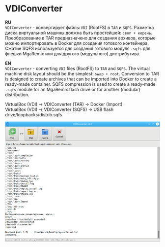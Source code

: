 # VDIConverter
**RU**  
`VDIConverter` - конвертирует файлы `VDI` (RootFS) в `TAR` и `SQFS`. Разметка диска виртуальной машины должна быть простейшей: `своп + корень`. Преобразование в TAR предназначено для создания архивов, которые можно импортировать в Docker для создания готового контейнера. Сжатие SQFS используется для создания готового модуля `.sqfs` для флешки MgaRemix или для другого (модульного) дистрибутива.

**EN**  
`VDIConverter` - converting `VDI` files (RootFS) to `TAR` and `SQFS`. The virtual machine disk layout should be the simplest: `swap + root`. Conversion to TAR is designed to create archives that can be imported into Docker to create a ready-made container. SQFS compression is used to create a ready-made `.sqfs` module for an MgaRemix flash drive or for another (modular) distribution.

VirtualBox (VDI) -> VDIConverter (TAR) -> Docker (Import)  
VirtualBox (VDI) -> VDIConverter (SQFS) -> USB flash drive/loopbacks/distrib.sqfs

![](https://github.com/AKotov-dev/vdiconverter/blob/main/ScreenShot1.png)
